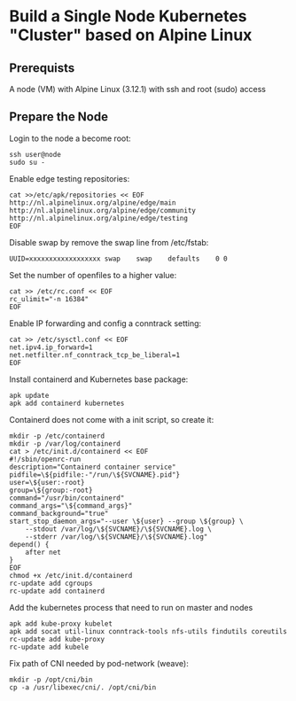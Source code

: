 # Build a Single Node Kubernetes "Cluster" based on Alpine Linux

## Prerequists

A node (VM) with Alpine Linux (3.12.1) with ssh and root (sudo) access

## Prepare the Node

Login to the node a become root:
```
ssh user@node
sudo su -
```
Enable edge testing repositories:
```
cat >>/etc/apk/repositories << EOF
http://nl.alpinelinux.org/alpine/edge/main
http://nl.alpinelinux.org/alpine/edge/community
http://nl.alpinelinux.org/alpine/edge/testing
EOF
```
Disable swap by remove the swap line from /etc/fstab:
```
UUID=xxxxxxxxxxxxxxxxxx	swap	swap	defaults	0 0
```
Set the number of openfiles to a higher value:
```
cat >> /etc/rc.conf << EOF
rc_ulimit="-n 16384" 
EOF
```
Enable IP forwarding and config a conntrack setting:
```
cat >> /etc/sysctl.conf << EOF
net.ipv4.ip_forward=1
net.netfilter.nf_conntrack_tcp_be_liberal=1
EOF
```
Install containerd and Kubernetes base package:
```
apk update
apk add containerd kubernetes
```
Containerd does not come with a init script, so create it:
```
mkdir -p /etc/containerd
mkdir -p /var/log/containerd
cat > /etc/init.d/containerd << EOF
#!/sbin/openrc-run
description="Containerd container service"
pidfile=\${pidfile:-"/run/\${SVCNAME}.pid"}
user=\${user:-root}
group=\${group:-root}
command="/usr/bin/containerd"
command_args="\${command_args}"
command_background="true"
start_stop_daemon_args="--user \${user} --group \${group} \
	--stdout /var/log/\${SVCNAME}/\${SVCNAME}.log \
	--stderr /var/log/\${SVCNAME}/\${SVCNAME}.log"
depend() {
	after net
}
EOF
chmod +x /etc/init.d/containerd
rc-update add cgroups
rc-update add containerd
```
Add the kubernetes process that need to run on master and nodes

```
apk add kube-proxy kubelet
apk add socat util-linux conntrack-tools nfs-utils findutils coreutils
rc-update add kube-proxy 
rc-update add kubele
```
Fix path of CNI needed by pod-network (weave):
```
mkdir -p /opt/cni/bin
cp -a /usr/libexec/cni/. /opt/cni/bin
```
